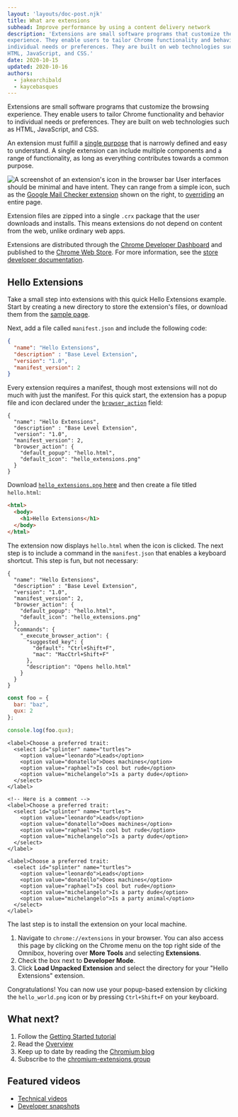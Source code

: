 ```yaml
---
layout: 'layouts/doc-post.njk'
title: What are extensions
subhead: Improve performance by using a content delivery network
description: 'Extensions are small software programs that customize the browsing
experience. They enable users to tailor Chrome functionality and behavior to
individual needs or preferences. They are built on web technologies such as
HTML, JavaScript, and CSS.'
date: 2020-10-15
updated: 2020-10-16
authors:
  - jakearchibald
  - kaycebasques
---
```


Extensions are small software programs that customize the browsing experience.
They enable users to tailor Chrome functionality and behavior to individual
needs or preferences. They are built on web technologies such as HTML,
JavaScript, and CSS.

An extension must fulfill a [single purpose](single_purpose) that is narrowly
defined and easy to understand. A single extension can include multiple
components and a range of functionality, as long as everything contributes
towards a common purpose.

![A screenshot of an extension's icon in the browser bar](/static/images/index/gmail-small.png) User interfaces should be minimal and have intent. They can range from a simple icon, such as the [Google Mail Checker extension](samples#google-mail-checker) shown on the right, to [overriding](override) an entire page.

Extension files are zipped into a single `.crx` package that the user downloads
and installs. This means extensions do not depend on content from the web,
unlike ordinary web apps.

Extensions are distributed through the [Chrome Developer Dashboard](https://chrome.google.com/webstore/developer/dashboard) and published to the [Chrome Web Store](http://chrome.google.com/webstore). For more information, see the [store developer documentation](http://code.google.com/chrome/webstore).

## Hello Extensions

Take a small step into extensions with this quick Hello Extensions example.
Start by creating a new directory to store the extension's files, or download
them from the [sample page](/extensions/samples#search:hello).

Next, add a file called `manifest.json` and include the following code:

<!-- TODO: add label component -->
```json
{
  "name": "Hello Extensions",
  "description" : "Base Level Extension",
  "version": "1.0",
  "manifest_version": 2
}
```

Every extension requires a manifest, though most extensions will not do much
with just the manifest. For this quick start, the extension has a popup file and
icon declared under the [`browser_action`](browserAction) field:

```json/4-7
{
  "name": "Hello Extensions",
  "description" : "Base Level Extension",
  "version": "1.0",
  "manifest_version": 2,
  "browser_action": {
    "default_popup": "hello.html",
    "default_icon": "hello_extensions.png"
  }
}
```

Download [`hello_extensions.png` here](/static/images/index/hello_extensions.png)
and then create a file titled `hello.html`:

```html
<html>
  <body>
    <h1>Hello Extensions</h1>
  </body>
</html>
```

The extension now displays `hello.html` when the icon is clicked. The next step
is to include a command in the `manifest.json` that enables a keyboard shortcut.
This step is fun, but not necessary:

```json/9-17
{
  "name": "Hello Extensions",
  "description" : "Base Level Extension",
  "version": "1.0",
  "manifest_version": 2,
  "browser_action": {
    "default_popup": "hello.html",
    "default_icon": "hello_extensions.png"
  },
  "commands": {
    "_execute_browser_action": {
      "suggested_key": {
        "default": "Ctrl+Shift+F",
        "mac": "MacCtrl+Shift+F"
      },
      "description": "Opens hello.html"
    }
  }
}
```

```js
const foo = {
  bar: "baz",
  qux: 2
};

console.log(foo.qux);
```

```html/4-5
<label>Choose a preferred trait:
  <select id="splinter" name="turtles">
    <option value="leonardo">Leads</option>
    <option value="donatello">Does machines</option>
    <option value="raphael">Is cool but rude</option>
    <option value="michelangelo">Is a party dude</option>
  </select>
</label>
```

```html//2
<!-- Here is a comment -->
<label>Choose a preferred trait:
  <select id="splinter" name="turtles">
    <option value="leonardo">Leads</option>
    <option value="donatello">Does machines</option>
    <option value="raphael">Is cool but rude</option>
    <option value="michelangelo">Is a party dude</option>
  </select>
</label>
```

```html/6/5
<label>Choose a preferred trait:
  <select id="splinter" name="turtles">
    <option value="leonardo">Leads</option>
    <option value="donatello">Does machines</option>
    <option value="raphael">Is cool but rude</option>
    <option value="michelangelo">Is a party dude</option>
    <option value="michelangelo">Is a party animal</option>
  </select>
</label>
```

The last step is to install the extension on your local machine.

1. Navigate to `chrome://extensions` in your browser. You can also access this page by clicking on the Chrome menu on the top right side of the Omnibox, hovering over **More Tools** and selecting **Extensions**.
1. Check the box next to **Developer Mode**.
1. Click **Load Unpacked Extension** and select the directory for your "Hello Extensions" extension.

Congratulations! You can now use your popup-based extension by clicking the
`hello_world.png` icon or by pressing `Ctrl+Shift+F` on your keyboard.

## What next?

1. Follow the [Getting Started tutorial](getstarted)
1. Read the [Overview](overview)
1. Keep up to date by reading the [Chromium blog](http://blog.chromium.org/)
1. Subscribe to the [chromium-extensions group](http://groups.google.com/a/chromium.org/group/chromium-extensions)

## Featured videos

- [Technical videos](http://www.youtube.com/view_play_list?p=CA101D6A85FE9D4B)
- [Developer snapshots](http://www.youtube.com/view_play_list?p=38DF05697DE372B1)